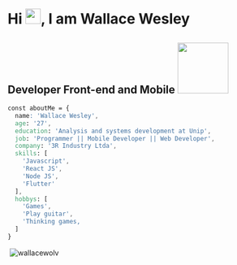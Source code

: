 <h1 align="left">Hi <img src="https://raw.githubusercontent.com/kaueMarques/kaueMarques/master/hi.gif" width="30px">, I am Wallace Wesley</h1>
<h2 align="left">Developer Front-end and Mobile <img src="https://i.pinimg.com/originals/ce/69/4f/ce694f560636dffcf42ecf40d4f2f962.gif" width="100px"> </h2>

``` CSS
const aboutMe = { 
  name: 'Wallace Wesley',
  age: '27',
  education: 'Analysis and systems development at Unip',
  job: 'Programmer || Mobile Developer || Web Developer',
  company: '3R Industry Ltda',
  skills: [
    'Javascript',
    'React JS',
    'Node JS',
    'Flutter'
  ],
  hobbys: [
    'Games',
    'Play guitar',
    'Thinking games,
  ]
}

```
<p align="left">
  &nbsp;<img align="center"  src="https://github-readme-stats.vercel.app/api?username=wallacewolv&show_icons=true&locale=en&theme=dark" alt="wallacewolv" />
</p>
